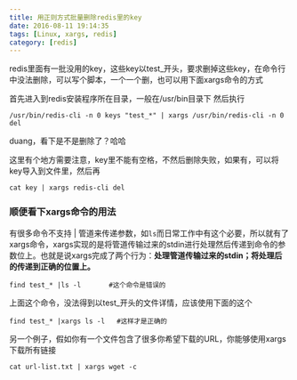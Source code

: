 ```yaml
---
title: 用正则方式批量删除redis里的key
date: 2016-08-11 19:14:35
tags: [Linux, xargs, redis]
category: [redis]
---
```


redis里面有一批没用的key，这些key以test_开头，要求删掉这些key，在命令行中没法删除，可以写个脚本，一个一个删，也可以用下面xargs命令的方式
<!--more-->

首先进入到redis安装程序所在目录，一般在/usr/bin目录下
然后执行
``` 
/usr/bin/redis-cli -n 0 keys "test_*" | xargs /usr/bin/redis-cli -n 0 del
```
duang，看下是不是删除了？哈哈

这里有个地方需要注意，key里不能有空格，不然后删除失败，如果有，可以将key导入到文件里，然后再
```
cat key | xargs redis-cli del
```


### 顺便看下xargs命令的用法

有很多命令不支持 | 管道来传递参数，如`ls`而日常工作中有这个必要，所以就有了xargs命令，xargs实现的是将管道传输过来的stdin进行处理然后传递到命令的参数位上。也就是说xargs完成了两个行为：**处理管道传输过来的stdin；将处理后的传递到正确的位置上。**
```
find test_* |ls -l       #这个命令是错误的
```
上面这个命令，没法得到以test_开头的文件详情，应该使用下面的这个
```
find test_* |xargs ls -l   #这样才是正确的
```

另一个例子，假如你有一个文件包含了很多你希望下载的URL，你能够使用xargs下载所有链接
```
cat url-list.txt | xargs wget -c
```

